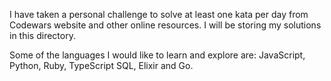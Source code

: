 I have taken a personal challenge to solve at least one kata  per day from Codewars website and other online resources. I will be storing my solutions in this directory.

Some of the languages I would like to learn and explore are: JavaScript, Python, Ruby, TypeScript  SQL, Elixir and Go.
